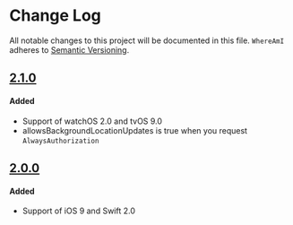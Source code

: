 # Change Log
All notable changes to this project will be documented in this file.
`WhereAmI` adheres to [Semantic Versioning](http://semver.org/).

## [2.1.0](https://github.com/lypiut/WhereAmI/releases/tag/2.1.0)

#### Added
- Support of watchOS 2.0 and tvOS 9.0
- allowsBackgroundLocationUpdates is true when you request `AlwaysAuthorization`

## [2.0.0](https://github.com/lypiut/WhereAmI/releases/tag/2.0.0)

#### Added
- Support of iOS 9 and Swift 2.0